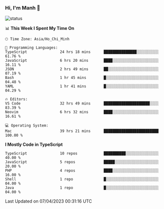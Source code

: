 ### Hi, I'm Manh 👋

![status](https://badge.stateful.com/manhhn01/status.svg)

<!--START_SECTION:waka-->
📊 **This Week I Spent My Time On** 

```text
🕑︎ Time Zone: Asia/Ho_Chi_Minh

💬 Programming Languages: 
TypeScript               24 hrs 18 mins      ███████████████░░░░░░░░░░   61.76 % 
JavaScript               6 hrs 20 mins       ████░░░░░░░░░░░░░░░░░░░░░   16.11 % 
JSON                     2 hrs 49 mins       ██░░░░░░░░░░░░░░░░░░░░░░░   07.19 % 
Bash                     1 hr 45 mins        █░░░░░░░░░░░░░░░░░░░░░░░░   04.48 % 
YAML                     1 hr 41 mins        █░░░░░░░░░░░░░░░░░░░░░░░░   04.29 % 

🔥 Editors: 
VS Code                  32 hrs 49 mins      █████████████████████░░░░   83.39 % 
Neovim                   6 hrs 32 mins       ████░░░░░░░░░░░░░░░░░░░░░   16.61 % 

💻 Operating System: 
Mac                      39 hrs 21 mins      █████████████████████████   100.00 % 
```

**I Mostly Code in TypeScript** 

```text
TypeScript               10 repos            ██████████░░░░░░░░░░░░░░░   40.00 % 
JavaScript               5 repos             █████░░░░░░░░░░░░░░░░░░░░   20.00 % 
PHP                      4 repos             ████░░░░░░░░░░░░░░░░░░░░░   16.00 % 
Shell                    1 repo              █░░░░░░░░░░░░░░░░░░░░░░░░   04.00 % 
Java                     1 repo              █░░░░░░░░░░░░░░░░░░░░░░░░   04.00 % 
```




 Last Updated on 07/04/2023 00:31:16 UTC
<!--END_SECTION:waka-->
